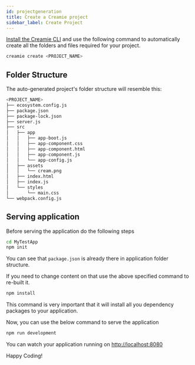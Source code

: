 ```yaml
---
id: projectgeneration
title: Create a Creamie project
sidebar_label: Create Project
---
```


[Install the Creamie CLI](https://creamie.now.sh/docs/installation) and use the following command to automatically create all the folders and files required for your project.

```sh
creamie create <PROJECT_NAME>
```

## Folder Structure

The auto-generated project's folder structure will resemble this:

```sh
<PROJECT_NAME>
├── ecosystem.config.js
├── package.json
├── package-lock.json
├── server.js
├── src
│   ├── app
│   │   ├── app-boot.js
│   │   ├── app-component.css
│   │   ├── app-component.html
│   │   ├── app-component.js
│   │   └── app-config.js
│   ├── assets
│   │   └── cream.png
│   ├── index.html
│   ├── index.js
│   └── styles
│       └── main.css
└── webpack.config.js
```

## Serving application

Before serving the application do the following steps

```sh
cd MyTestApp
npm init
```

You can see that `package.json` is already there in application folder structure.

If you need to change content on that use the above specified command to re-built it.

```sh
npm install
```

This command is very important that it will install all you dependency packages to your application.

Now, you can use the below command to serve the application

```sh
npm run development
```

You can watch your application running on [http://localhost:8080](http://localhost:8080)

Happy Coding!

